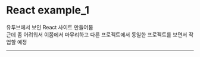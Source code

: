 # React example_1    

유투브에서 보인 React 사이트 만들어봄     
근데 좀 어려워서 이쯤에서 마무리하고 다른 프로젝트에서 동일한 프로젝트를 보면서 작업할 예정   


<hr />
